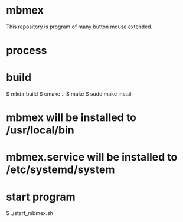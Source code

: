 # mbmex
This repository is program of many button mouse extended.

# process

# build

$ mkdir build
$ cmake ..
$ make
$ sudo make install

# mbmex will be installed to /usr/local/bin
# mbmex.service will be installed to /etc/systemd/system

# start program
$ ./start_mbmex.sh
